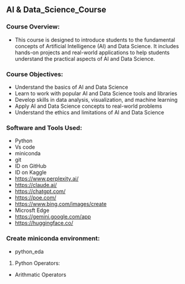 ## AI & Data_Science_Course

### Course Overview:
- This course is designed to introduce students to the fundamental concepts of Artificial Intelligence (AI) and Data Science. It includes hands-on projects and real-world applications to help students understand the practical aspects of AI and Data Science.

### Course Objectives:
- Understand the basics of AI and Data Science
- Learn to work with popular AI and Data Science tools and libraries 
- Develop skills in data analysis, visualization, and machine learning
- Apply AI and Data Science concepts to real-world problems
- Understand the ethics and limitations of AI and Data Science

### Software and Tools Used:
- Python
- Vs code
- miniconda
- git
- ID on GitHub
- ID on Kaggle
- https://www.perplexity.ai/
- https://claude.ai/
- https://chatgpt.com/
- https://poe.com/
- https://www.bing.com/images/create
- Microsft Edge
- https://gemini.google.com/app
- https://huggingface.co/

### Create miniconda environment:
- python_eda

01. Python Operators:
   - Arithmatic Operators
